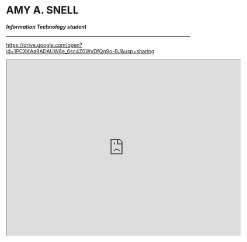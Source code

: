 <!---it1040-2000 travel map page--->



# AMY A. SNELL

#### _Information Technology student_

---



https://drive.google.com/open?id=1PCXKAa9ADAUW6e_6sc4Z0WvDfQg9o-BJ&usp=sharing

<html><iframe src="https://www.google.com/maps/d/u/0/embed?mid=1PCXKAa9ADAUW6e_6sc4Z0WvDfQg9o-BJ" width="640" height="480"></iframe></html>
